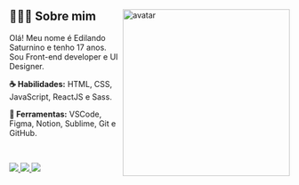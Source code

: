 <div>
  <img align="right" width="300" src="https://imgur.com/YLyi0xo.gif" alt="avatar">
  <h2> 👨🏻‍💻&nbsp;Sobre mim </h2>
  <p align="left">
Olá! Meu nome é Edilando Saturnino e tenho 17 anos. Sou Front-end developer e UI Designer.

  </p>
  <p align="left">
    <strong>☕ Habilidades:</strong> HTML, CSS, JavaScript, ReactJS e Sass.
  </p>
  <p align="left">
    <strong>💼 Ferramentas:</strong> VSCode, Figma, Notion, Sublime, Git e GitHub.
  </p>
</div>
<br>

<p align="left" dir="auto">
  <a href="https://www.instagram.com/edilandosaturnino/" alt="Instagram" target="_blank" rel="nofollow">
    <img src="https://imgur.com/vh6VcIy.png" target="_blank" style="max-width: 100%;">
  </a>
  <a href="https://www.linkedin.com/in/edilando" target="_blank" alt="Linkedin" rel="nofollow">
    <img src="https://imgur.com/TzzxqE8.png" style="max-width: 100%;">
  </a>
  <a href="https://discord.gg/users/452152439173545985" target="_blank" alt="Discord" rel="nofollow">
    <img src="https://imgur.com/1sOoIhe.png" style="max-width: 100%;">
  </a>
</p>
